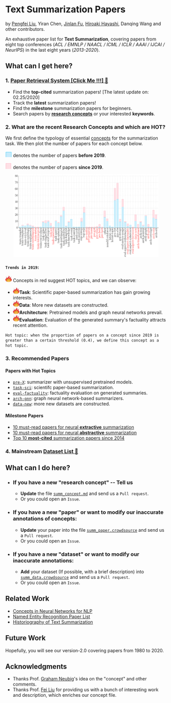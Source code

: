 # Text Summarization Papers
by [Pengfei Liu](http://pfliu.com/), Yiran Chen, [Jinlan Fu](https://scholar.google.com/citations?hl=en&user=D4vtw8QAAAAJ), [Hiroaki Hayashi](https://hiroakih.me/),  Danqing Wang and other contributors.

An exhaustive paper list for **Text Summarization**,
covering papers from eight top conferences (*ACL / EMNLP / NAACL / ICML / ICLR / AAAI / IJCAI / NeurIPS*)  in the last eight years (*2013-2020*).  


## What can I get here?

### 1. [Paper Retrieval System **[Click Me !!!]** &#x1F53D;](http://pfliu.com/pl-summarization/summ_paper.html)

* Find the **top-cited** summarization papers! [The latest update on: 02.25/2020]
* Track the **latest** summarization papers!
* Find the **milestone** summarization papers for beginners.
* Search papers by [**research concepts**](https://github.com/neulab/Text-Summarization-Papers/blob/master/summ_concept.md) or your interested **keywords**.


### 2. What are the recent Research Concepts and which are HOT?

We first define the typology of essential [concepts](https://github.com/neulab/Text-Summarization-Papers/blob/master/summ_concept.md) for the summarization task. We then plot the number of papers for each concept below.

<img src="fig/blue.png" alt="before 2019" height="20" width="20"> denotes the number of papers **before 2019**.
<br>

<img src="fig/red.png" alt="from 2019" height="20" width="20"> denotes the number of papers **since 2019**.
<br>

<p align="center"><img src="fig/stat_summ-1.png" alt="Summary" width="90%"></p>

#### `Trends in 2019`:
<img src="fig/fire.png" alt="HOT" height="20" width="20"> Concepts in red suggest HOT topics, and we can observe:

* <img src="fig/fire.png" alt="HOT" height="20" width="20">**Task**: Scientific paper-based summarization has gain growing interests.
* <img src="fig/fire.png" alt="HOT" height="20" width="20">**Data**: More new datasets are constructed.
* <img src="fig/fire.png" alt="HOT" height="20" width="20">**Architecture**: Pretrained models and graph neural networks prevail.
* <img src="fig/fire.png" alt="HOT" height="20" width="20">**Evaluation**: Evaluation of the generated summary's factuality attracts recent attention.

```
Hot topic: when the proportion of papers on a concept since 2019 is greater than a certain threshold (0.4), we define this concept as a hot topic.
```

### 3. Recommended Papers

#### Papers with Hot Topics
* [`pre-X`](http://pfliu.com/pl-summarization/summ_paper_preX.html): summarizer with unsupervised pretrained models.
* [`task-sci`](http://pfliu.com/pl-summarization/summ_paper_task-sci.html): scientifc paper-based summarization.
* [`eval-factuality`](http://pfliu.com/pl-summarization/summ_paper_factuality.html): factuality evaluation on generated summaries.
* [`arch-gnn`](http://pfliu.com/pl-summarization/summ_paper_arch-gnn.html): graph neural network-based summarizers.
* [`data-new`](http://pfliu.com/pl-summarization/summ_paper_data-new.html): more new datasets are constructed.



#### Milestone Papers
* [10 must-read papers for neural **extractive** summarization](http://pfliu.com/pl-summarization/summ_paper_gen-ext.html)
* [10 must-read papers for neural **abstractive** summarization](http://pfliu.com/pl-summarization/summ_paper_gen-abs.html)
* [Top 10 **most-cited** summarization papers since 2014](http://pfliu.com/pl-summarization/summ_paper_topcited.html)


### 4. Mainstream [Dataset List &#x1F53D;](http://pfliu.com/pl-summarization/summ_data.html)


## What can I do here?
* ### If you have a new "research concept"  -- Tell us
	* **Update** the file [`summ_concept.md`](https://github.com/neulab/Text-Summarization-Papers/blob/master/summ_concept.md) and send us a `Pull request`.
	* Or you could open an `Issue`.

* ### If you have a new "paper" or want to modify our inaccurate annotations of concepts: 
	* **Update** your paper into the file [`summ_paper.crowdsource`](https://github.com/neulab/Text-Summarization-Papers/blob/master/summ_paper.crowdsource) and send us a `Pull request`.
	* Or you could open an `Issue`.

* ### If you have a new "dataset" or want to modify our inaccurate annotations:
	* **Add** your dataset (If possible, with a brief description) into [`summ_data.crowdsource`](https://github.com/neulab/Text-Summarization-Papers/blob/master/summ_data.crowdsource) and send us a `Pull request`.
	* Or you could open an `Issue`.


## Related Work

* [Concepts in Neural Networks for NLP](https://github.com/pfliu-nlp/nn4nlp-concepts)
* [Named Entity Recognition Paper List](https://github.com/pfliu-nlp/Named-Entity-Recognition-NER-Papers)
* [Historiography of Text Summarization](http://pfliu.com/Historiography/summarization/summ-eng.html)


## Future Work
Hopefully, you will see our version-2.0 covering papers from 1980 to 2020. 



## Acknowledgments
* Thanks Prof. [Graham Neubig](http://www.phontron.com/)'s idea on the "concept" and other comments.
* Thanks Prof. [Fei Liu](http://www.cs.ucf.edu/~feiliu/) for providing us with a bunch of interesting work and description, which enriches our concept file.
